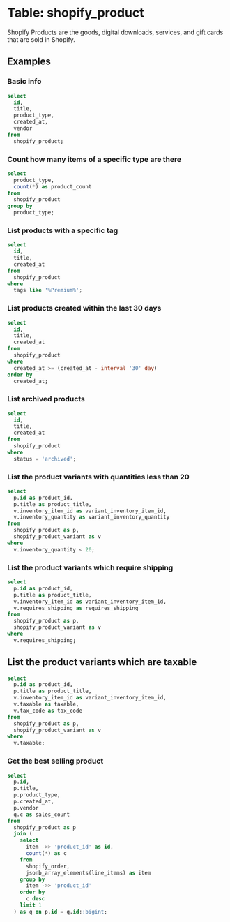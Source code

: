 # Table: shopify_product

Shopify Products are the goods, digital downloads, services, and gift cards that are sold in Shopify.

## Examples

### Basic info

```sql
select
  id,
  title,
  product_type,
  created_at,
  vendor
from
  shopify_product;
```

### Count how many items of a specific type are there

```sql
select
  product_type,
  count(*) as product_count
from
  shopify_product
group by 
  product_type;
```

### List products with a specific tag

```sql
select
  id,
  title,
  created_at
from
  shopify_product
where
  tags like '%Premium%';
```

### List products created within the last 30 days

```sql
select
  id,
  title,
  created_at
from
  shopify_product
where
  created_at >= (created_at - interval '30' day)
order by
  created_at;
```

### List archived products

```sql
select
  id,
  title,
  created_at
from
  shopify_product
where
  status = 'archived';
```

### List the product variants with quantities less than 20

```sql
select
  p.id as product_id,
  p.title as product_title,
  v.inventory_item_id as variant_inventory_item_id,
  v.inventory_quantity as variant_inventory_quantity
from
  shopify_product as p,
  shopify_product_variant as v
where 
  v.inventory_quantity < 20;
```

### List the product variants which require shipping

```sql
select
  p.id as product_id,
  p.title as product_title,
  v.inventory_item_id as variant_inventory_item_id,
  v.requires_shipping as requires_shipping
from
  shopify_product as p,
  shopify_product_variant as v
where 
  v.requires_shipping;
```

## List the product variants which are taxable

```sql
select
  p.id as product_id,
  p.title as product_title,
  v.inventory_item_id as variant_inventory_item_id,
  v.taxable as taxable,
  v.tax_code as tax_code
from
  shopify_product as p,
  shopify_product_variant as v
where 
  v.taxable;
```

### Get the best selling product

```sql
select
  p.id,
  p.title,
  p.product_type,
  p.created_at,
  p.vendor
  q.c as sales_count
from
  shopify_product as p
  join (
    select
      item ->> 'product_id' as id,
      count(*) as c
    from
      shopify_order,
      jsonb_array_elements(line_items) as item
    group by
      item ->> 'product_id'
    order by
      c desc
    limit 1
  ) as q on p.id = q.id::bigint;
```